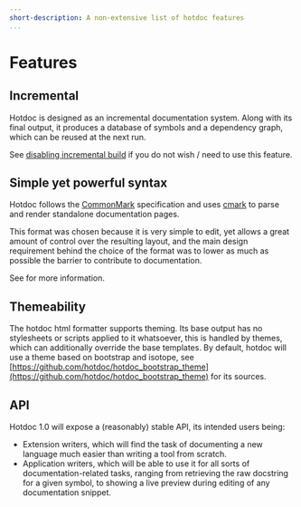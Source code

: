 ```yaml
---
short-description: A non-extensive list of hotdoc features
...
```


# Features

## Incremental

Hotdoc is designed as an incremental documentation system. Along with
its final output, it produces a database of symbols and a dependency
graph, which can be reused at the next run.

See [disabling incremental build](running.markdown#disabling-incremental-build)
if you do not wish / need to use this feature.

## Simple yet powerful syntax

Hotdoc follows the [CommonMark](http://commonmark.org/) specification
and uses [cmark](https://github.com/jgm/cmark) to parse and render
standalone documentation pages.

This format was chosen because it is very simple to edit, yet allows
a great amount of control over the resulting layout, and the main
design requirement behind the choice of the format was to lower as
much as possible the barrier to contribute to documentation.

See [](syntax-extensions.markdown) for more information.

## Themeability

The hotdoc html formatter supports theming. Its base output has
no stylesheets or scripts applied to it whatsoever, this is handled by themes,
which can additionally override the base templates. By default, hotdoc will use
a theme based on bootstrap and isotope, see
[https://github.com/hotdoc/hotdoc_bootstrap_theme](https://github.com/hotdoc/hotdoc_bootstrap_theme)
for its sources.

## API

Hotdoc 1.0 will expose a (reasonably) stable API, its intended users being:

* Extension writers, which will find the task of documenting a new language
  much easier than writing a tool from scratch.
* Application writers, which will be able to use it for all sorts of
  documentation-related tasks, ranging from retrieving the raw docstring
  for a given symbol, to showing a live preview during editing of any
  documentation snippet.
